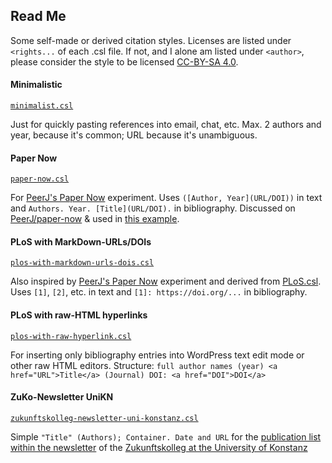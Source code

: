## Read Me
Some self-made or derived citation styles. Licenses are listed under `<rights...` of each .csl file. If not, and I alone am listed under `<author>`, please consider the style to be licensed [CC-BY-SA 4.0](https://creativecommons.org/licenses/by-sa/4.0/).


#### Minimalistic
[`minimalist.csl`](minimalist.csl)

Just for quickly pasting references into email, chat, etc. Max. 2 authors and year, because it's common; URL because it's unambiguous.


#### Paper Now
[`paper-now.csl`](paper-now.csl)

For [PeerJ's Paper Now](https://github.com/PeerJ/paper-now) experiment. Uses `([Author, Year](URL/DOI))` in text and `Authors. Year. [Title](URL/DOI).` in bibliography. Discussed on [PeerJ/paper-now](https://github.com/PeerJ/paper-now/issues/3) & used in [this example]( https://github.com/katrinleinweber/Paper-Now-Achmi-capsule-microstructure/commit/fa950d8220d31d3f2d649bd07313f269a9743d59.). 


#### PLoS with MarkDown-URLs/DOIs
[`plos-with-markdown-urls-dois.csl`](plos-with-markdown-urls-dois.csl)

Also inspired by [PeerJ's Paper Now](https://github.com/PeerJ/paper-now) experiment and derived from [PLoS.csl](https://github.com/citation-style-language/styles/blob/master/plos.csl). Uses `[1]`, `[2]`, etc. in text and `[1]: https://doi.org/...` in bibliography.


#### PLoS with raw-HTML hyperlinks
[`plos-with-raw-hyperlink.csl`](plos-with-raw-hyperlink.csl)

For inserting only bibliography entries into WordPress text edit mode or other raw HTML editors. Structure: `full author names (year) <a href="URL">Title</a> (Journal) DOI: <a href="DOI">DOI</a>`


#### ZuKo-Newsletter UniKN
[`zukunftskolleg-newsletter-uni-konstanz.csl`](zukunftskolleg-newsletter-uni-konstanz.csl)

Simple `"Title" (Authors); Container. Date and URL` for the [publication list within the newsletter](https://www.zukunftskolleg.uni-konstanz.de/news-events/newsletter/zukunftskolleg-newsletter-issue-19/#header9) of the [Zukunftskolleg at the University of Konstanz](https://www.zukunftskolleg.uni-konstanz.de/home/) 
